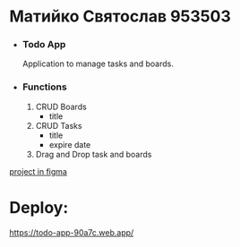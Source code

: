# Матийко Святослав 953503

- ### Todo App
	Application to manage tasks and boards.
- ### Functions
	 1. CRUD Boards
		- title 
	2. CRUD Tasks
		- title
		- expire date
	3. Drag and Drop task and boards


[project in figma](https://www.figma.com/file/JNbjdXZgcfVIvvFddzhlro/Todo-App?node-id=0%3A1)

# Deploy:
https://todo-app-90a7c.web.app/